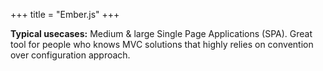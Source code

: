 +++
title = "Ember.js"
+++

**Typical usecases:** Medium & large Single Page Applications (SPA). Great tool for people who knows MVC solutions that highly relies on convention over configuration approach.